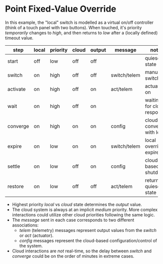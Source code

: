 # Point Fixed-Value Override

In this example, the "local" switch is modelled as a virtual on/off controller (think of a touch
panel with two buttons). When touched, it's priority _temporarily_ changes to _high_, and then
returns to _low_ after a (locally defined) timeout value.

| step     | local | priority | cloud | output | message      | notes                            |
|----------|-------|----------|-------|--------|--------------|----------------------------------|
| start    | off   | low      | off   | off    |              | quiescent state                  |
| switch   | on    | high     | off   | off    | switch/telem | manual switch on                 |
| activate | on    | high     | off   | on     | act/telem    | actuator on                      |
| wait     | on    | high     | off   | on     |              | waiting for cloud response       |
| converge | on    | high     | on    | on     | config       | cloud converges with local       |
| expire   | on    | low      | on    | on     | switch/telem | local override expires           |
| settle   | on    | low      | off   | on     | config       | cloud-based shutdown             |
| restore  | on    | low      | off   | off    | act/telem    | return to quiescent state        |

* Highest priority _local_ vs _cloud_ state determines the _output_ value.
* The cloud system is always at an implicit _medium_ priority. More complex interactions could
utilize other cloud priorities following the same logic.
* The _message_ sent in each case corresponds to two different associations:
  * _telem_ (telemetry) messages represent output values from the _switch_ or _act_ (actuator).
  * _config_ messages represent the cloud-based configuration/control of the system.
* Cloud interactions are _not_ real-time, so the delay between _switch_ and _converge_ could be
on the order of minutes in extreme cases.
